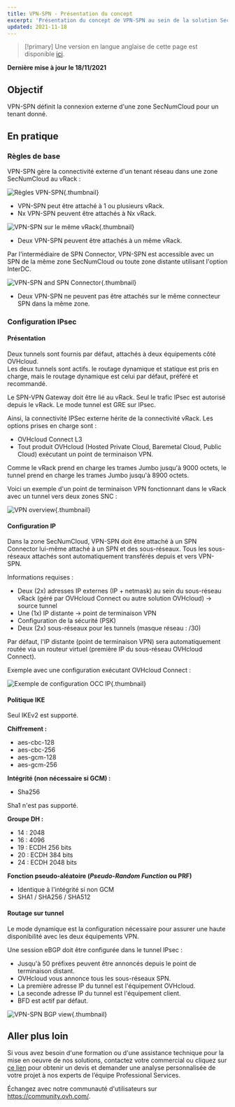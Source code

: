 ```yaml
---
title: VPN-SPN - Présentation du concept
excerpt: 'Présentation du concept de VPN-SPN au sein de la solution SecNumCloud Connectivity'
updated: 2021-11-18
---
```


> [!primary]
> Une version en langue anglaise de cette page est disponible [ici](/pages/hosted_private_cloud/hosted_private_cloud_powered_by_vmware/snc-connectivity-concepts-vpn-spn).
>

**Dernière mise à jour le 18/11/2021**

## Objectif

VPN-SPN définit la connexion externe d'une zone SecNumCloud pour un tenant donné.

## En pratique

### Règles de base

VPN-SPN gère la connectivité externe d'un tenant réseau dans une zone SecNumCloud au vRack :

![Règles VPN-SPN](images/SNC-Elligibility-Rules-2.svg){.thumbnail}

* VPN-SPN peut être attaché à 1 ou plusieurs vRack.
* Nx VPN-SPN peuvent être attachés à Nx vRack.

![VPN-SPN sur le même vRack](images/SNC-Elligibility-Rules-1.svg){.thumbnail}

* Deux VPN-SPN peuvent être attachés à un même vRack.

Par l'intermédiaire de SPN Connector, VPN-SPN est accessible avec un SPN de la même zone SecNumCloud ou toute zone distante utilisant l'option InterDC.

![VPN-SPN and SPN Connector](images/spn-connector-rules-vpn.svg){.thumbnail}

* Deux VPN-SPN ne peuvent pas être attachés sur le même connecteur SPN dans la même zone.

### Configuration IPsec

#### Présentation

Deux tunnels sont fournis par défaut, attachés à deux équipements côté OVHcloud.<br>
Les deux tunnels sont actifs. le routage dynamique et statique est pris en charge, mais le routage dynamique est celui par défaut, préféré et recommandé.

Le SPN-VPN Gateway doit être lié au vRack. Seul le trafic IPsec est autorisé depuis le vRack. Le mode tunnel est GRE sur IPsec.

Ainsi, la connectivité IPSec externe hérite de la connectivité vRack. Les options prises en charge sont :

* OVHcloud Connect L3
* Tout produit OVHcloud (Hosted Private Cloud, Baremetal Cloud, Public Cloud) exécutant un point de terminaison VPN.

Comme le vRack prend en charge les trames Jumbo jusqu'à 9000 octets, le tunnel prend en charge les trames Jumbo jusqu'à 8900 octets.

Voici un exemple d'un point de terminaison VPN fonctionnant dans le vRack avec un tunnel vers deux zones SNC :

![VPN overview](images/SNC-SPN-VPN-vrack-v0.svg){.thumbnail}

#### Configuration IP

Dans la zone SecNumCloud, VPN-SPN doit être attaché à un SPN Connector lui-même attaché à un SPN et des sous-réseaux. Tous les sous-réseaux attachés sont automatiquement transférés depuis et vers VPN-SPN.

Informations requises :

* Deux (2x) adresses IP externes (IP + netmask) au sein du sous-réseau vRack (géré par OVHcloud Connect ou autre solution OVHcloud) → source tunnel
* Une (1x) IP distante → point de terminaison VPN
* Configuration de la sécurité (PSK)
* Deux (2x) sous-réseaux pour les tunnels (masque réseau : /30)

Par défaut, l'IP distante (point de terminaison VPN) sera automatiquement routée via un routeur virtuel (première IP du sous-réseau OVHcloud Connect).

Exemple avec une configuration exécutant OVHcloud Connect :

![Exemple de configuration OCC IP](images/SNC-SPN-VPN-Routing-v0.svg){.thumbnail}

#### Politique IKE

Seul IKEv2 est supporté.

**Chiffrement :**

* aes-cbc-128
* aes-cbc-256
* aes-gcm-128
* aes-gcm-256

**Intégrité (non nécessaire si GCM) :**

* Sha256

Sha1 n'est pas supporté.

**Groupe DH :**

* 14 : 2048
* 16 : 4096
* 19 : ECDH 256 bits
* 20 : ECDH 384 bits
* 24 : ECDH 2048 bits

**Fonction pseudo-aléatoire (*Pseudo-Random Function* ou PRF)**

* Identique à l'intégrité si non GCM
* SHA1 / SHA256 / SHA512

#### Routage sur tunnel

Le mode dynamique est la configuration nécessaire pour assurer une haute disponibilité avec les deux équipements VPN.

Une session eBGP doit être configurée dans le tunnel IPsec :

* Jusqu'à 50 préfixes peuvent être annoncés depuis le point de terminaison distant.
* OVHcloud vous annonce tous les sous-réseaux SPN.
* La première adresse IP du tunnel est l'équipement OVHcloud.
* La seconde adresse IP du tunnel est l'équipement client.
* BFD est actif par défaut.

![VPN-SPN BGP view](images/SNC-SPN-VPN-BGP-v0.svg){.thumbnail}

## Aller plus loin

Si vous avez besoin d'une formation ou d'une assistance technique pour la mise en oeuvre de nos solutions, contactez votre commercial ou cliquez sur [ce lien](https://www.ovhcloud.com/fr/professional-services/) pour obtenir un devis et demander une analyse personnalisée de votre projet à nos experts de l’équipe Professional Services. 

Échangez avec notre communauté d'utilisateurs sur <https://community.ovh.com/>.
